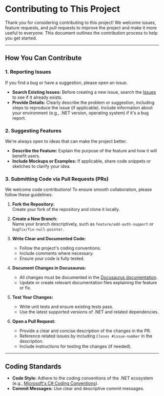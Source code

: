 # Contributing to This Project

Thank you for considering contributing to this project! We welcome issues, feature requests, and pull requests to improve the project and make it more useful to everyone. This document outlines the contribution process to help you get started.

---

## How You Can Contribute

### 1. Reporting Issues
If you find a bug or have a suggestion, please open an issue.

- **Search Existing Issues:** Before creating a new issue, search the [Issues](../../issues) to see if it already exists.  
- **Provide Details:** Clearly describe the problem or suggestion, including steps to reproduce the issue (if applicable). Include information about your environment (e.g., .NET version, operating system) if it's a bug report.

### 2. Suggesting Features
We’re always open to ideas that can make the project better.

- **Describe the Feature:** Explain the purpose of the feature and how it will benefit users.  
- **Include Mockups or Examples:** If applicable, share code snippets or sketches to clarify your idea.

### 3. Submitting Code via Pull Requests (PRs)
We welcome code contributions! To ensure smooth collaboration, please follow these guidelines:

1. **Fork the Repository:**  
   Create your fork of the repository and clone it locally.

2. **Create a New Branch:**  
   Name your branch descriptively, such as `feature/add-auth-support` or `bugfix/fix-null-pointer`.

3. **Write Clear and Documented Code:**  
   - Follow the project's coding conventions.
   - Include comments where necessary.
   - Ensure your code is fully tested.

4. **Document Changes in Docusaurus:**  
   - All changes must be documented in the [Docusaurus documentation](./docs/README.md).
   - Update or create relevant documentation files explaining the feature or fix.

5. **Test Your Changes:**  
   - Write unit tests and ensure existing tests pass.
   - Use the latest supported versions of .NET and related dependencies.

6. **Open a Pull Request:**  
   - Provide a clear and concise description of the changes in the PR.
   - Reference related issues by including `Closes #issue-number` in the description.
   - Include instructions for testing the changes (if needed).

---

## Coding Standards

- **Code Style:** Adhere to the coding conventions of the .NET ecosystem (e.g., [Microsoft's C# Coding Conventions](https://learn.microsoft.com/en-us/dotnet/csharp/fundamentals/coding-style/coding-conventions)).  
- **Commit Messages:** Use clear and descriptive commit messages.
